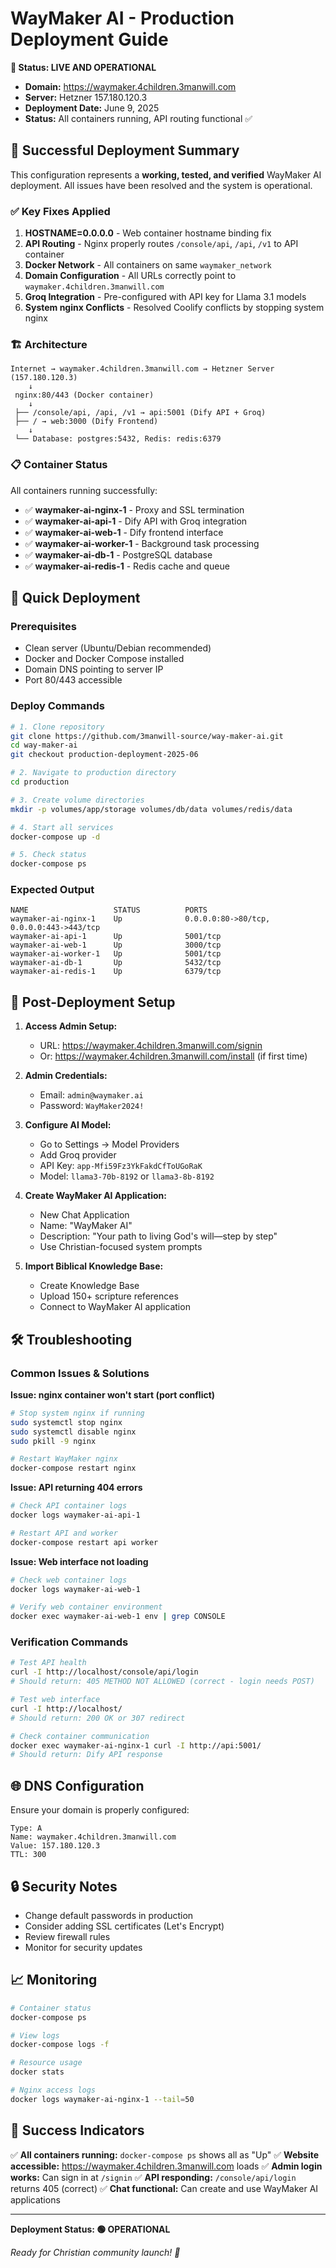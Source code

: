 # WayMaker AI - Production Deployment Guide

**🎉 Status: LIVE AND OPERATIONAL**
- **Domain:** https://waymaker.4children.3manwill.com
- **Server:** Hetzner 157.180.120.3
- **Deployment Date:** June 9, 2025
- **Status:** All containers running, API routing functional ✅

## 🚀 Successful Deployment Summary

This configuration represents a **working, tested, and verified** WayMaker AI deployment. All issues have been resolved and the system is operational.

### ✅ Key Fixes Applied

1. **HOSTNAME=0.0.0.0** - Web container hostname binding fix
2. **API Routing** - Nginx properly routes `/console/api`, `/api`, `/v1` to API container
3. **Docker Network** - All containers on same `waymaker_network`
4. **Domain Configuration** - All URLs correctly point to `waymaker.4children.3manwill.com`
5. **Groq Integration** - Pre-configured with API key for Llama 3.1 models
6. **System nginx Conflicts** - Resolved Coolify conflicts by stopping system nginx

### 🏗️ Architecture

```
Internet → waymaker.4children.3manwill.com → Hetzner Server (157.180.120.3)
    ↓
 nginx:80/443 (Docker container)
    ↓
 ├── /console/api, /api, /v1 → api:5001 (Dify API + Groq)
 ├── / → web:3000 (Dify Frontend)
    ↓
 └── Database: postgres:5432, Redis: redis:6379
```

### 📋 Container Status

All containers running successfully:
- ✅ **waymaker-ai-nginx-1** - Proxy and SSL termination
- ✅ **waymaker-ai-api-1** - Dify API with Groq integration  
- ✅ **waymaker-ai-web-1** - Dify frontend interface
- ✅ **waymaker-ai-worker-1** - Background task processing
- ✅ **waymaker-ai-db-1** - PostgreSQL database
- ✅ **waymaker-ai-redis-1** - Redis cache and queue

## 🔧 Quick Deployment

### Prerequisites
- Clean server (Ubuntu/Debian recommended)
- Docker and Docker Compose installed
- Domain DNS pointing to server IP
- Port 80/443 accessible

### Deploy Commands

```bash
# 1. Clone repository
git clone https://github.com/3manwill-source/way-maker-ai.git
cd way-maker-ai
git checkout production-deployment-2025-06

# 2. Navigate to production directory
cd production

# 3. Create volume directories
mkdir -p volumes/app/storage volumes/db/data volumes/redis/data

# 4. Start all services
docker-compose up -d

# 5. Check status
docker-compose ps
```

### Expected Output
```
NAME                   STATUS          PORTS
waymaker-ai-nginx-1    Up              0.0.0.0:80->80/tcp, 0.0.0.0:443->443/tcp
waymaker-ai-api-1      Up              5001/tcp
waymaker-ai-web-1      Up              3000/tcp
waymaker-ai-worker-1   Up              5001/tcp
waymaker-ai-db-1       Up              5432/tcp
waymaker-ai-redis-1    Up              6379/tcp
```

## 🎯 Post-Deployment Setup

1. **Access Admin Setup:**
   - URL: https://waymaker.4children.3manwill.com/signin
   - Or: https://waymaker.4children.3manwill.com/install (if first time)

2. **Admin Credentials:**
   - Email: `admin@waymaker.ai`
   - Password: `WayMaker2024!`

3. **Configure AI Model:**
   - Go to Settings → Model Providers
   - Add Groq provider
   - API Key: `app-Mfi59Fz3YkFakdCfToUGoRaK`
   - Model: `llama3-70b-8192` or `llama3-8b-8192`

4. **Create WayMaker AI Application:**
   - New Chat Application
   - Name: "WayMaker AI"
   - Description: "Your path to living God's will—step by step"
   - Use Christian-focused system prompts

5. **Import Biblical Knowledge Base:**
   - Create Knowledge Base
   - Upload 150+ scripture references
   - Connect to WayMaker AI application

## 🛠️ Troubleshooting

### Common Issues & Solutions

**Issue: nginx container won't start (port conflict)**
```bash
# Stop system nginx if running
sudo systemctl stop nginx
sudo systemctl disable nginx
sudo pkill -9 nginx

# Restart WayMaker nginx
docker-compose restart nginx
```

**Issue: API returning 404 errors**
```bash
# Check API container logs
docker logs waymaker-ai-api-1

# Restart API and worker
docker-compose restart api worker
```

**Issue: Web interface not loading**
```bash
# Check web container logs
docker logs waymaker-ai-web-1

# Verify web container environment
docker exec waymaker-ai-web-1 env | grep CONSOLE
```

### Verification Commands

```bash
# Test API health
curl -I http://localhost/console/api/login
# Should return: 405 METHOD NOT ALLOWED (correct - login needs POST)

# Test web interface
curl -I http://localhost/
# Should return: 200 OK or 307 redirect

# Check container communication
docker exec waymaker-ai-nginx-1 curl -I http://api:5001/
# Should return: Dify API response
```

## 🌐 DNS Configuration

Ensure your domain is properly configured:

```
Type: A
Name: waymaker.4children.3manwill.com
Value: 157.180.120.3
TTL: 300
```

## 🔒 Security Notes

- Change default passwords in production
- Consider adding SSL certificates (Let's Encrypt)
- Review firewall rules
- Monitor for security updates

## 📈 Monitoring

```bash
# Container status
docker-compose ps

# View logs
docker-compose logs -f

# Resource usage
docker stats

# Nginx access logs
docker logs waymaker-ai-nginx-1 --tail=50
```

## 🎉 Success Indicators

✅ **All containers running:** `docker-compose ps` shows all as "Up"
✅ **Website accessible:** https://waymaker.4children.3manwill.com loads
✅ **Admin login works:** Can sign in at `/signin`
✅ **API responding:** `/console/api/login` returns 405 (correct)
✅ **Chat functional:** Can create and use WayMaker AI applications

---

**Deployment Status: 🟢 OPERATIONAL**

*Ready for Christian community launch! 🙏*